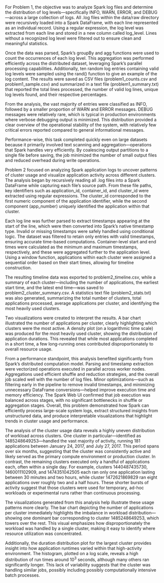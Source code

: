 For Problem 1, the objective was to analyze Spark log files and determine the distribution of log levels—specifically INFO, WARN, ERROR, and DEBUG—across a large collection of logs. All .log files within the data/raw directory were recursively loaded into a Spark DataFrame, with each line represented as an individual record. Using a regular expression, the log level was extracted from each line and stored in a new column called log_level. Lines without a recognized log level were filtered out to ensure clean and meaningful statistics.

Once the data was parsed, Spark’s groupBy and agg functions were used to count the occurrences of each log level. This aggregation was performed efficiently across the distributed dataset, leveraging Spark’s parallel processing capabilities. Additionally, ten random log entries containing valid log levels were sampled using the rand() function to give an example of the log content. The results were saved as CSV files (problem1_counts.csv and problem1_sample.csv) and summarized in a text file (problem1_summary.txt) that reported the total lines processed, the number of valid log lines, unique log levels found, and their respective percentages.

From the analysis, the vast majority of entries were classified as INFO, followed by a smaller proportion of WARN and ERROR messages. DEBUG messages were relatively rare, which is typical in production environments where verbose debugging output is minimized. This distribution provided a clear overview of the operational stability of the system, with relatively few critical errors reported compared to general informational messages.

Performance-wise, this task completed quickly even on large datasets because it primarily involved text scanning and aggregation—operations that Spark handles very efficiently. By coalescing output partitions to a single file before saving, the job minimized the number of small output files and reduced overhead during write operations.

Problem 2 focused on analyzing Spark application logs to uncover patterns of cluster usage and visualize application activity across different clusters. The analysis began by recursively reading all .log files into a Spark DataFrame while capturing each file’s source path. From these file paths, key identifiers such as application_id, container_id, and cluster_id were extracted using regular expressions. The cluster_id corresponded to the first numeric component of the application identifier, while the second component (app_number) uniquely identified the application within that cluster.

Each log line was further parsed to extract timestamps appearing at the start of the line, which were then converted into Spark’s native timestamp type. Invalid or missing timestamps were safely handled using conditional logic. The dataset was filtered to retain only entries with valid timestamps, ensuring accurate time-based computations. Container-level start and end times were calculated as the minimum and maximum timestamps, respectively, and these were aggregated further to the application level. Using a window function, applications within each cluster were assigned a sequential order based on their start times, allowing for timeline construction.

The resulting timeline data was exported to problem2_timeline.csv, while a summary of each cluster—including the number of applications, the earliest start time, and the latest end time—was saved to problem2_cluster_summary.csv. A statistics text file (problem2_stats.txt) was also generated, summarizing the total number of clusters, total applications processed, average applications per cluster, and identifying the most heavily used clusters.

Two visualizations were created to interpret the results. A bar chart illustrated the number of applications per cluster, clearly highlighting which clusters were the most active. A density plot (on a logarithmic time scale) was produced for the most heavily used cluster, showing the distribution of application durations. This revealed that while most applications completed in a short time, a few long-running ones contributed disproportionately to overall resource usage.

From a performance standpoint, this analysis benefited significantly from Spark’s distributed computation model. Parsing and timestamp extraction were vectorized operations executed in parallel across worker nodes. Aggregations used efficient shuffle and reduction strategies, and the overall job scaled well with the number of log files. Minor optimizations—such as filtering early in the pipeline to remove invalid timestamps, and minimizing unnecessary DataFrame conversions—helped improve execution time and memory efficiency. The Spark Web UI confirmed that job execution was balanced across stages, with no significant bottlenecks in shuffle or aggregation stages.
Overall, this problem demonstrated how Spark can efficiently process large-scale system logs, extract structured insights from unstructured data, and produce interpretable visualizations that highlight trends in cluster usage and performance.

The analysis of the cluster usage data reveals a highly uneven distribution of workload across clusters. One cluster in particular—identified as 1485248649253—handled the vast majority of activity, running 181 applications between January 24, 2017, and July 27, 2017. This period spans over six months, suggesting that the cluster was consistently active and likely served as the primary compute environment or production cluster. In contrast, the remaining clusters executed only a handful of applications each, often within a single day. For example, clusters 1440487435730, 1460011102909, and 1474351042505 each ran only one application lasting between 30 minutes and two hours, while cluster 1472621869829 ran eight applications over roughly two and a half hours. These shorter bursts of activity suggest that those clusters were used for temporary, ad-hoc workloads or experimental runs rather than continuous processing.

The visualizations generated from this analysis help illustrate these usage patterns more clearly. The bar chart depicting the number of applications per cluster immediately highlights the imbalance in workload distribution—showing one dominant bar corresponding to cluster 1485248649253, which towers over the rest. This visual emphasizes how disproportionately the workload was handled by a single cluster, making it easy to identify where resource utilization was concentrated.

Additionally, the duration distribution plot for the largest cluster provides insight into how application runtimes varied within that high-activity environment. The histogram, plotted on a log scale, reveals a high distribution of run times around $10^3$ seconds, although many others ran significantly longer. This lack of variability suggests that the cluster was handling similar jobs, possibly including possibly computationally intensive batch processes. 
